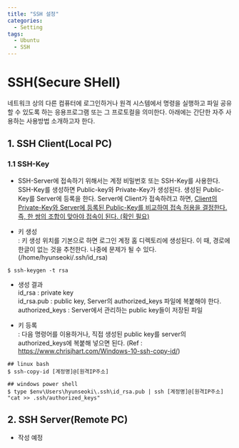 ```yaml
---
title: "SSH 설정"
categories:
  - Setting
tags:
  - Ubuntu
  - SSH
---
```


# SSH(Secure SHell)

네트워크 상의 다른 컴퓨터에 로그인하거나 원격 시스템에서 명령을 실행하고 파일 공유할 수 있도록 하는 응용프로그램 또는 그 프로토컬을 의미한다. 아래에는 간단한 자주 사용하는 사용방법 소개하고자 한다. 

## 1. SSH Client(Local PC)

### 1.1 SSH-Key

- SSH-Server에 접속하기 위해서는 계정 비밀번호 또는 SSH-Key를 사용한다. SSH-Key를 생성하면 Public-key와 Private-Key가 생성된다. 생성된 Public-Key를 Server에 등록을 한다. Server에 Client가 접속하려고 하면, <u>Client의 Private-Key와 Server에 등록된 Public-Key를 비교하여 접속 허용을 결정한다. 즉, 한 쌍의 조합이 맞아야 접속이 된다. (확인 필요) </u>


- 키 생성  
: 키 생성 위치를 기본으로 하면 로그인 계정 홈 디렉토리에 생성된다. 이 때, 경로에 한글이 없는 것을 추천한다. 나중에 문제가 될 수 있다. (/home/hyunseoki/.ssh/id_rsa)

```
$ ssh-keygen -t rsa
```

- 생성 결과  
id_rsa : private key  
id_rsa.pub : public key, Server의 authorized_keys 파일에 복붙해야 한다.  
authorized_keys : Server에서 관리하는 public key들이 저장된 파일

- 키 등록  
: 다음 명령어를 이용하거나, 직접 생성된 public key를 server의 authorized_keys에 복붙해 넣으면 된다. (Ref  : https://www.chrisjhart.com/Windows-10-ssh-copy-id/)

```
## linux bash
$ ssh-copy-id [계정명]@[원격IP주소]

## windows power shell
$ type $env\Users\hyunseoki\.ssh\id_rsa.pub | ssh [계정명]@[원격IP주소] "cat >> .ssh/authorized_keys"
```

## 2. SSH Server(Remote PC)
- 작성 예정
